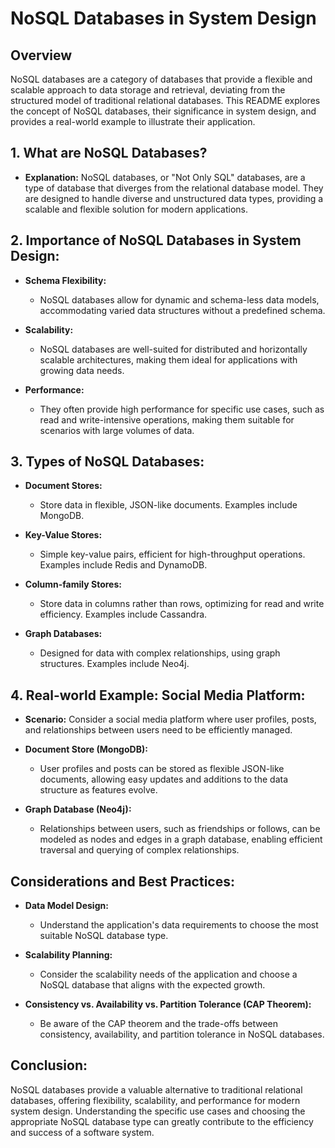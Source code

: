 # NoSQL Databases in System Design

## Overview

NoSQL databases are a category of databases that provide a flexible and scalable approach to data storage and retrieval, deviating from the structured model of traditional relational databases. This README explores the concept of NoSQL databases, their significance in system design, and provides a real-world example to illustrate their application.

## 1. **What are NoSQL Databases?**

- **Explanation:** NoSQL databases, or "Not Only SQL" databases, are a type of database that diverges from the relational database model. They are designed to handle diverse and unstructured data types, providing a scalable and flexible solution for modern applications.

## 2. **Importance of NoSQL Databases in System Design:**

- **Schema Flexibility:**

  - NoSQL databases allow for dynamic and schema-less data models, accommodating varied data structures without a predefined schema.
- **Scalability:**

  - NoSQL databases are well-suited for distributed and horizontally scalable architectures, making them ideal for applications with growing data needs.
- **Performance:**

  - They often provide high performance for specific use cases, such as read and write-intensive operations, making them suitable for scenarios with large volumes of data.

## 3. **Types of NoSQL Databases:**

- **Document Stores:**

  - Store data in flexible, JSON-like documents. Examples include MongoDB.
- **Key-Value Stores:**

  - Simple key-value pairs, efficient for high-throughput operations. Examples include Redis and DynamoDB.
- **Column-family Stores:**

  - Store data in columns rather than rows, optimizing for read and write efficiency. Examples include Cassandra.
- **Graph Databases:**

  - Designed for data with complex relationships, using graph structures. Examples include Neo4j.

## 4. **Real-world Example: Social Media Platform:**

- **Scenario:** Consider a social media platform where user profiles, posts, and relationships between users need to be efficiently managed.
- **Document Store (MongoDB):**

  - User profiles and posts can be stored as flexible JSON-like documents, allowing easy updates and additions to the data structure as features evolve.
- **Graph Database (Neo4j):**

  - Relationships between users, such as friendships or follows, can be modeled as nodes and edges in a graph database, enabling efficient traversal and querying of complex relationships.

## Considerations and Best Practices:

- **Data Model Design:**

  - Understand the application's data requirements to choose the most suitable NoSQL database type.
- **Scalability Planning:**

  - Consider the scalability needs of the application and choose a NoSQL database that aligns with the expected growth.
- **Consistency vs. Availability vs. Partition Tolerance (CAP Theorem):**

  - Be aware of the CAP theorem and the trade-offs between consistency, availability, and partition tolerance in NoSQL databases.

## Conclusion:

NoSQL databases provide a valuable alternative to traditional relational databases, offering flexibility, scalability, and performance for modern system design. Understanding the specific use cases and choosing the appropriate NoSQL database type can greatly contribute to the efficiency and success of a software system.
